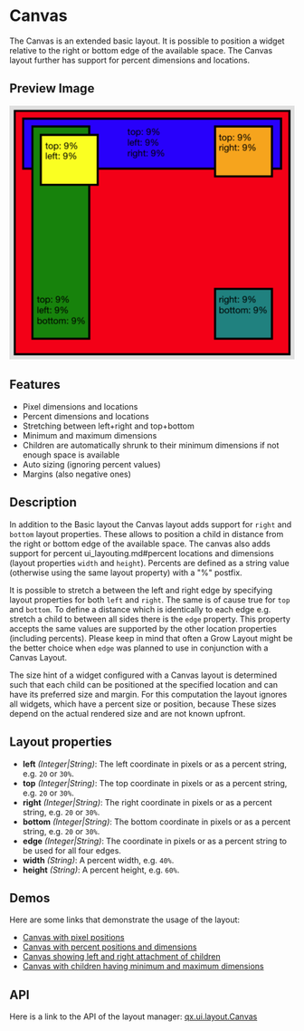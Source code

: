 Canvas
======

The Canvas is an extended basic layout. It is possible to position a widget relative to the right or bottom edge of the available space. The Canvas layout further has support for percent dimensions and locations.

Preview Image
-------------

![canvas.png](canvas.png)

Features
--------

-   Pixel dimensions and locations
-   Percent dimensions and locations
-   Stretching between left+right and top+bottom
-   Minimum and maximum dimensions
-   Children are automatically shrunk to their minimum dimensions if not enough space is available
-   Auto sizing (ignoring percent values)
-   Margins (also negative ones)

Description
-----------

In addition to the Basic layout the Canvas layout adds support for `right` and `bottom` layout properties. These allows to position a child in distance from the right or bottom edge of the available space. The canvas also adds support for percent ui_layouting.md#percent locations and dimensions (layout properties `width` and `height`). Percents are defined as a string value (otherwise using the same layout property) with a "%" postfix.

It is possible to stretch a between the left and right edge by specifying layout properties for both `left` and `right`. The same is of cause true for `top` and `bottom`. To define a distance which is identically to each edge e.g. stretch a child to between all sides there is the `edge` property. This property accepts the same values are supported by the other location properties (including percents). Please keep in mind that often a Grow Layout might be the better choice when `edge` was planned to use in conjunction with a Canvas Layout.

The size hint of a widget configured with a Canvas layout is determined such that each child can be positioned at the specified location and can have its preferred size and margin. For this computation the layout ignores all widgets, which have a percent size or position, because These sizes depend on the actual rendered size and are not known upfront.

Layout properties
-----------------

-   **left** *(Integer|String)*: The left coordinate in pixels or as a percent string, e.g. `20` or `30%`.
-   **top** *(Integer|String)*: The top coordinate in pixels or as a percent string, e.g. `20` or `30%`.
-   **right** *(Integer|String)*: The right coordinate in pixels or as a percent string, e.g. `20` or `30%`.
-   **bottom** *(Integer|String)*: The bottom coordinate in pixels or as a percent string, e.g. `20` or `30%`.
-   **edge** *(Integer|String)*: The coordinate in pixels or as a percent string to be used for all four edges.
-   **width** *(String)*: A percent width, e.g. `40%`.
-   **height** *(String)*: A percent height, e.g. `60%`.

Demos
-----

Here are some links that demonstrate the usage of the layout:

-   [Canvas with pixel positions](apps://demobrowser/#layout~Canvas_Fixed.html)
-   [Canvas with percent positions and dimensions](apps://demobrowser/#layout~Canvas_Percent.html)
-   [Canvas showing left and right attachment of children](apps://demobrowser/#layout~Canvas_LeftRight.html)
-   [Canvas with children having minimum and maximum dimensions](apps://demobrowser/#layout~Canvas_MinMaxSizes.html)

API
---

Here is a link to the API of the layout manager:
[qx.ui.layout.Canvas](apps://apiviewer/#qx.ui.layout.Canvas)
